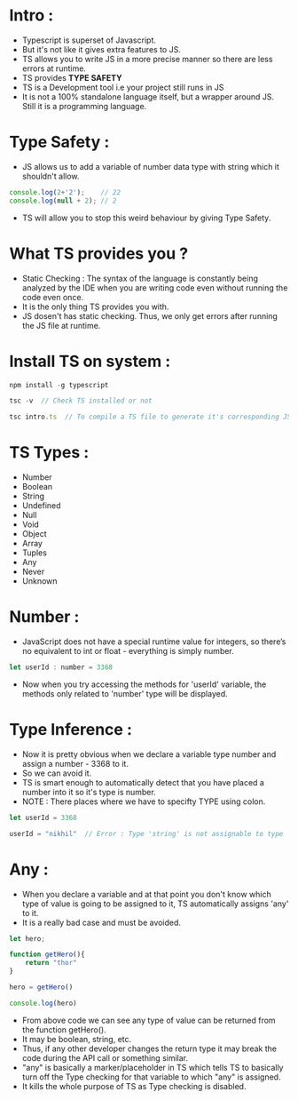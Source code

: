 # Intro :

- Typescript is superset of Javascript.
- But it's not like it gives extra features to JS.
- TS allows you to write JS in a more precise manner so there are less errors at runtime.
- TS provides **TYPE SAFETY**
- TS is a Development tool i.e your project still runs in JS
- It is not a 100% standalone language itself, but a wrapper around JS. Still it is a programming language.

# Type Safety :

- JS allows us to add a variable of number data type with string which it shouldn't allow.

```js
console.log(2+'2');    // 22
console.log(null + 2); // 2
```

- TS will allow you to stop this weird behaviour by giving Type Safety.

# What TS provides you ?

- Static Checking : The syntax of the language is constantly being analyzed by the IDE when you are writing code even without running the code even once.
- It is the only thing TS provides you with.
- JS dosen't has static checking. Thus, we only get errors after running the JS file at runtime.

# Install TS on system :

```js
npm install -g typescript

tsc -v  // Check TS installed or not

tsc intro.ts  // To compile a TS file to generate it's corresponding JS file
```

# TS Types :

- Number
- Boolean
- String
- Undefined 
- Null 
- Void
- Object
- Array
- Tuples
- Any
- Never
- Unknown

# Number :

- JavaScript does not have a special runtime value for integers, so there’s no equivalent to int or float - everything is simply number.

```js
let userId : number = 3368
```
- Now when you try accessing the methods for 'userId' variable, the methods only related to 'number' type will be displayed.

# Type Inference :

- Now it is pretty obvious when we declare a variable type number and assign a number - 3368 to it.
- So we can avoid it.
- TS is smart enough to automatically detect that you have placed a number into it so it's type is number.
- NOTE : There places where we have to specifty TYPE using colon.

```js
let userId = 3368

userId = "nikhil"  // Error : Type 'string' is not assignable to type 'number'
```

# Any :

- When you declare a variable and at that point you don't know which type of value is going to be assigned to it, TS automatically assigns 'any' to it.
- It is a really bad case and must be avoided.

```js
let hero;

function getHero(){
    return "thor"
}

hero = getHero()

console.log(hero)
```
- From above code we can see any type of value can be returned from the function getHero(). 
- It may be boolean, string, etc. 
- Thus, if any other developer changes the return type it may break the code during the API call or something similar.
- "any" is basically a marker/placeholder in TS which tells TS to basically turn off the Type checking for that variable to which "any" is assigned.
- It kills the whole purpose of TS as Type checking is disabled.










